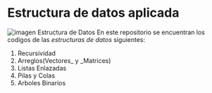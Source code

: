 # Estructura de datos aplicada
![imagen Estructura de Datos](./img/cub)
En este repositorio se encuentran los codigos de las *estructuras de datos* siguientes:
1. Recursividad
1. Arreglos(Vectores_ y _Matrices)
1. Listas Enlazadas
1. Pilas y Colas
1. Arboles Binarios